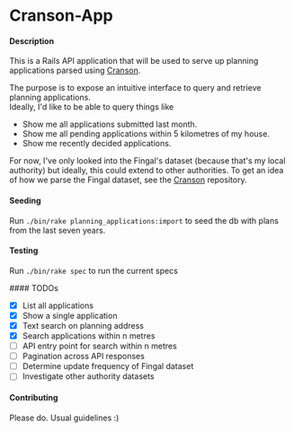 # Cranson-App

#### Description

This is a Rails API application that will be used to serve up planning applications parsed using [Cranson](https://github.com/gary-rafferty/cranson).  

The purpose is to expose an intuitive interface to query and retrieve planning applications.  
Ideally, I'd like to be able to query things like  
- Show me all applications submitted last month.
- Show me all pending applications within 5 kilometres of my house.
- Show me recently decided applications.

For now, I've only looked into the Fingal's dataset (because that's my local authority) but ideally, this could extend to other authorities.
To get an idea of how we parse the Fingal dataset, see the [Cranson](https://github.com/gary-rafferty/cranson) repository.

#### Seeding

Run `./bin/rake planning_applications:import` to seed the db with plans from the last seven years.

#### Testing

Run `./bin/rake spec` to run the current specs

#### TODOs

- [x] List all applications
- [x] Show a single application
- [x] Text search on planning address
- [x] Search applications within n metres
- [ ] API entry point for search within n metres
- [ ] Pagination across API responses
- [ ] Determine update frequency of Fingal dataset
- [ ] Investigate other authority datasets

#### Contributing

Please do. Usual guidelines :)
